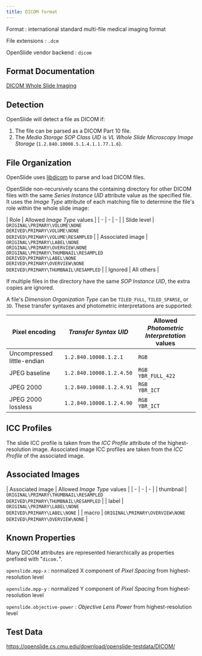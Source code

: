 ```yaml
---
title: DICOM format
---
```


Format
: international standard multi-file medical imaging format

File extensions
: `.dcm`

OpenSlide vendor backend
: `dicom`


## Format Documentation

[DICOM Whole Slide Imaging](https://dicom.nema.org/dicom/dicomwsi/)


## Detection

OpenSlide will detect a file as DICOM if:

 1. The file can be parsed as a DICOM Part 10 file.
 2. The _Media Storage SOP Class UID_ is _VL Whole Slide Microscopy Image
    Storage_ (`1.2.840.10008.5.1.4.1.1.77.1.6`).


## File Organization

OpenSlide uses [libdicom](https://libdicom.readthedocs.io/) to parse and
load DICOM files.

OpenSlide non-recursively scans the containing directory for other DICOM
files with the same _Series Instance UID_ attribute value as the specified
file.  It uses the _Image Type_ attribute of each matching file to determine
the file's role within the whole slide image:

| Role | Allowed _Image Type_ values |
| - | - | - |
| Slide level | `ORIGINAL\PRIMARY\VOLUME\NONE`<br>`DERIVED\PRIMARY\VOLUME\NONE`<br>`DERIVED\PRIMARY\VOLUME\RESAMPLED` |
| Associated image | `ORIGINAL\PRIMARY\LABEL\NONE`<br>`ORIGINAL\PRIMARY\OVERVIEW\NONE`<br>`ORIGINAL\PRIMARY\THUMBNAIL\RESAMPLED`<br>`DERIVED\PRIMARY\LABEL\NONE`<br>`DERIVED\PRIMARY\OVERVIEW\NONE`<br>`DERIVED\PRIMARY\THUMBNAIL\RESAMPLED` |
| Ignored | All others |

If multiple files in the directory have the same _SOP Instance UID_,
the extra copies are ignored.

A file's _Dimension Organization Type_ can be `TILED_FULL`, `TILED_SPARSE`,
or `3D`.  These transfer syntaxes and photometric interpretations are
supported:

| Pixel encoding | _Transfer Syntax UID_ | Allowed _Photometric Interpretation_ values |
| - | - | - |
| Uncompressed little-endian | `1.2.840.10008.1.2.1` | `RGB` |
| JPEG baseline | `1.2.840.10008.1.2.4.50` | `RGB`<br>`YBR_FULL_422` |
| JPEG 2000 | `1.2.840.10008.1.2.4.91` | `RGB`<br>`YBR_ICT` |
| JPEG 2000 lossless | `1.2.840.10008.1.2.4.90` | `RGB`<br>`YBR_ICT` |


## ICC Profiles

The slide ICC profile is taken from the _ICC Profile_ attribute of the
highest-resolution image.  Associated image ICC profiles are taken from the
_ICC Profile_ of the associated image.


## Associated Images

| Associated image | Allowed _Image Type_ values |
| - | - | - |
| thumbnail | `ORIGINAL\PRIMARY\THUMBNAIL\RESAMPLED`<br>`DERIVED\PRIMARY\THUMBNAIL\RESAMPLED` |
| label | `ORIGINAL\PRIMARY\LABEL\NONE`<br>`DERIVED\PRIMARY\LABEL\NONE` |
| macro | `ORIGINAL\PRIMARY\OVERVIEW\NONE`<br>`DERIVED\PRIMARY\OVERVIEW\NONE` |


## Known Properties

Many DICOM attributes are represented hierarchically as properties prefixed
with "`dicom.`".

`openslide.mpp-x`
: normalized X component of _Pixel Spacing_ from highest-resolution level

`openslide.mpp-y`
: normalized Y component of _Pixel Spacing_ from highest-resolution level

`openslide.objective-power`
: _Objective Lens Power_ from highest-resolution level


## Test Data

<https://openslide.cs.cmu.edu/download/openslide-testdata/DICOM/>
